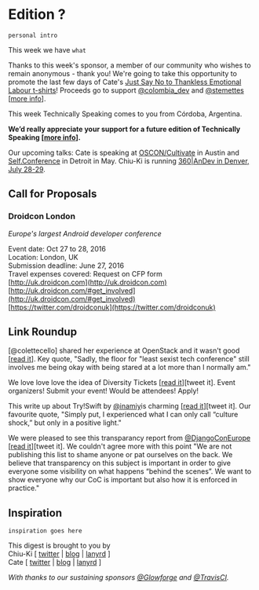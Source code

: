 # Edition ?

`personal intro`

This week we have `what`

Thanks to this week's sponsor, a member of our community who wishes to remain anonymous - thank you! We're going to take this opportunity to promote the last few days of Cate's [Just Say No to Thankless Emotional Labour t-shirts](https://teespring.com/stores/just-say)! Proceeds go to support [@colombia_dev](http://twitter.com/colombia_dev) and [@stemettes](http://twitter.com/stemettes) [[more info](http://www.catehuston.com/blog/2016/04/25/just-say-no-to-thankless-emotional-labour-the-t-shirt/)].

This week Technically Speaking comes to you from Córdoba, Argentina. 

**We’d really appreciate your support for a future edition of Technically Speaking [[more info](http://www.techspeak.email/sponsorship/)].**  

Our upcoming talks: Cate is speaking at [OSCON/Cultivate](http://conferences.oreilly.com/oscon/open-source-us/) in Austin and [Self.Conference](http://selfconference.org/) in Detroit in May. Chiu-Ki is running [360|AnDev in Denver, July 28-29](http://360andev.com/).

## Call for Proposals

### Droidcon London  
*Europe's largest Android developer conference* 
 
Event date: Oct 27 to 28, 2016  
Location: London, UK  
Submission deadline: June 27, 2016  
Travel expenses covered: Request on CFP form  
[http://uk.droidcon.com](http://uk.droidcon.com)  
[http://uk.droidcon.com/#get_involved](http://uk.droidcon.com/#get_involved)  
[https://twitter.com/droidconuk](https://twitter.com/droidconuk)



## Link Roundup

[@colettecello] shared her experience at OpenStack and it wasn't good [[read it](https://twitter.com/colettecello/status/726877953183854593)]. Key quote, "Sadly, the floor for "least sexist tech conference" still involves me being okay with being stared at a lot more than I normally am."

We love love love the idea of Diversity Tickets [[read it](https://diversitytickets.org/)][tweet it]. Event organizers! Submit your event! Would be attendees! Apply!

This write up about Try!Swift by [@inamiy](http://twitter.com/inamiy)is charming [[read it](http://developers.linecorp.com/blog/?p=3748)][tweet it]. Our favourite quote, "Simply put, I experienced what I can only call “culture shock,” but only in a positive light."

We were pleased to see this transparancy report from [@DjangoConEurope](http://twitter.com/DjangoConEurope) [[read it](https://2016.djangocon.eu/blog/article/2016-04-11-coc-transparency-report/#blogcontent)][tweet it]. We couldn't agree more with this point "We are not publishing this list to shame anyone or pat ourselves on the back. We believe that transparency on this subject is important in order to give everyone some visibility on what happens “behind the scenes”. We want to show everyone why our CoC is important but also how it is enforced in practice."  

## Inspiration

`inspiration goes here`  
  
  
This digest is brought to you by  
Chiu-Ki [ [twitter](https://twitter.com/chiuki) | [blog](http://blog.sqisland.com/) | [lanyrd](http://lanyrd.com/profile/chiuki/) ]  
Cate [ [twitter](https://twitter.com/catehstn) | [blog](http://www.catehuston.com/blog/) | [lanyrd](http://lanyrd.com/profile/catehstn/) ]  

*With thanks to our sustaining sponsors [@Glowforge](http://twitter.com/glowforge) and [@TravisCI](http://twitter.com/travisci).*

